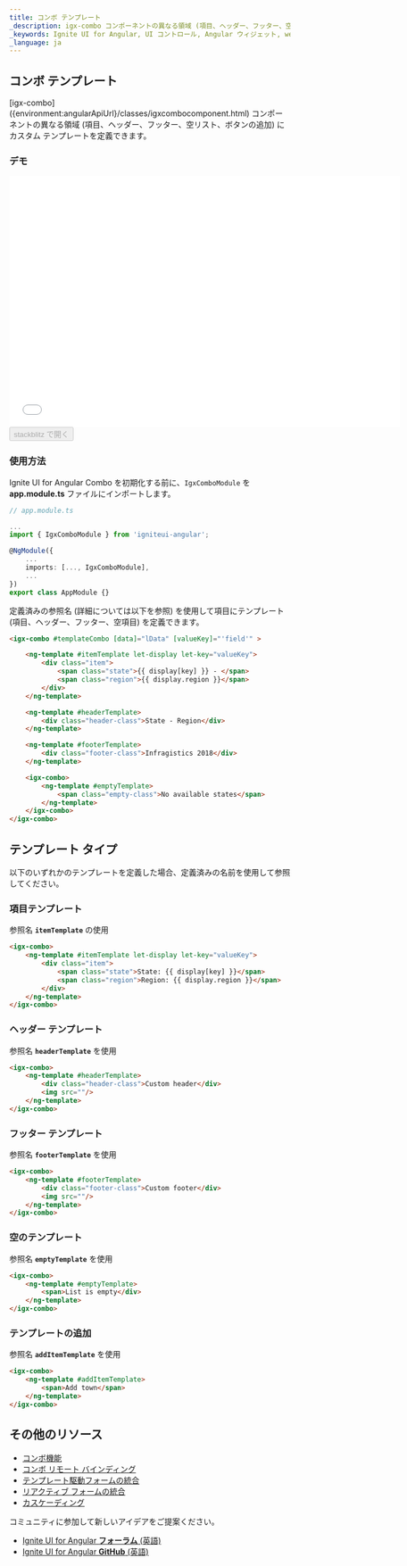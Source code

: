 ```yaml
---
title: コンボ テンプレート
_description: igx-combo コンポーネントの異なる領域 (項目、ヘッダー、フッター、空リスト、ボタンの追加) にカスタム テンプレートを定義できます。
_keywords: Ignite UI for Angular, UI コントロール, Angular ウィジェット, web ウィジェット, UI ウィジェット, Angular, ネイティブ Angular コンポーネント スイート, ネイティブ Angular コントロール, ネイティブ Angular コンポーネント ライブラリ, Angular Combo コンポーネント,  Angular テンプレート, Angular Combo テンプレート
_language: ja
---
```


## コンボ テンプレート
<p class="highlight">
[igx-combo]({environment:angularApiUrl}/classes/igxcombocomponent.html) コンポーネントの異なる領域 (項目、ヘッダー、フッター、空リスト、ボタンの追加) にカスタム テンプレートを定義できます。
</p>
<div class="divider"></div>

### デモ

<div class="sample-container loading" style="height: 450px;">
    <iframe id="combo-templates-sample" frameborder="0" seamless width="700px" height="100%" src="{environment:demosBaseUrl}/lists/combo-template" onload="onSampleIframeContentLoaded(this);"></iframe>
</div>
<div>
    <button data-localize="stackblitz" disabled class="stackblitz-btn" data-iframe-id="combo-templates-sample" data-demos-base-url="{environment:demosBaseUrl}">stackblitz で開く</button>
</div>

### 使用方法
Ignite UI for Angular Combo を初期化する前に、`IgxComboModule` を **app.module.ts** ファイルにインポートします。

```typescript
// app.module.ts

...
import { IgxComboModule } from 'igniteui-angular';

@NgModule({
    ...
    imports: [..., IgxComboModule],
    ...
})
export class AppModule {}
```

定義済みの参照名 (詳細については以下を参照) を使用して項目にテンプレート (項目、ヘッダー、フッター、空項目) を定義できます。

```html
<igx-combo #templateCombo [data]="lData" [valueKey]="'field'" >

    <ng-template #itemTemplate let-display let-key="valueKey">
        <div class="item">
            <span class="state">{{ display[key] }} - </span>
            <span class="region">{{ display.region }}</span>
        </div>
    </ng-template>

    <ng-template #headerTemplate>
        <div class="header-class">State - Region</div>
    </ng-template>

    <ng-template #footerTemplate>
        <div class="footer-class">Infragistics 2018</div>
    </ng-template>

    <igx-combo>
        <ng-template #emptyTemplate>
            <span class="empty-class">No available states</span>
        </ng-template>
    </igx-combo>
</igx-combo>
```

## テンプレート タイプ
以下のいずれかのテンプレートを定義した場合、定義済みの名前を使用して参照してください。

### 項目テンプレート
参照名 **`itemTemplate`** の使用

```html
<igx-combo>
	<ng-template #itemTemplate let-display let-key="valueKey">
		<div class="item">
			<span class="state">State: {{ display[key] }}</span>
			<span class="region">Region: {{ display.region }}</span>
		</div>
	</ng-template>
</igx-combo>
```

### ヘッダー テンプレート
参照名 **`headerTemplate`** を使用

```html
<igx-combo>
    <ng-template #headerTemplate>
        <div class="header-class">Custom header</div>
        <img src=""/>
    </ng-template>
</igx-combo>
```

### フッター テンプレート
参照名 **`footerTemplate`** を使用

```html
<igx-combo>
    <ng-template #footerTemplate>
        <div class="footer-class">Custom footer</div>
        <img src=""/>
    </ng-template>
</igx-combo>
```

### 空のテンプレート
参照名 **`emptyTemplate`** を使用

```html
<igx-combo>
    <ng-template #emptyTemplate>
        <span>List is empty</div>
    </ng-template>
</igx-combo>
```

### テンプレートの追加
参照名 **`addItemTemplate`** を使用

```html
<igx-combo>
    <ng-template #addItemTemplate>
        <span>Add town</span>
    </ng-template>
</igx-combo>
```
<div class="divider--half"></div>

## その他のリソース
<div class="divider--half"></div>

* [コンボ機能](combo_features.md)
* [コンボ リモート バインディング](combo_remote.md)
* [テンプレート駆動フォームの統合](input_group.md)
* [リアクティブ フォームの統合](input_group_reactive_forms.md)
* [カスケーディング](combo_cascading.md)

コミュニティに参加して新しいアイデアをご提案ください。

* [Ignite UI for Angular **フォーラム** (英語)](https://www.infragistics.com/community/forums/f/ignite-ui-for-angular)
* [Ignite UI for Angular **GitHub** (英語)](https://github.com/IgniteUI/igniteui-angular)
